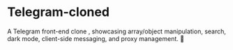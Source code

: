 # Telegram-cloned
A Telegram front-end clone , showcasing array/object manipulation, search, dark mode, client-side messaging, and proxy management. 🚀
